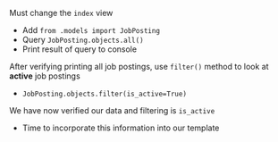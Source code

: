 Must change the `index` view
- Add `from .models import JobPosting`
- Query `JobPosting.objects.all()`
- Print result of query to console

After verifying printing all job postings, use `filter()` method to look at **active** job postings
- `JobPosting.objects.filter(is_active=True)`

We have now verified our data and filtering is `is_active`
- Time to incorporate this information into our template

